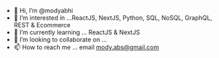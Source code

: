 - 👋 Hi, I’m @modyabhi
- 👀 I’m interested in ...ReactJS, NextJS, Python, SQL, NoSQL, GraphQL, REST & Ecommerce
- 🌱 I’m currently learning ... ReactJS & NextJS
- 💞️ I’m looking to collaborate on ...
- 📫 How to reach me ... email mody.abs@gmail.com

<!---
modyabhi/modyabhi is a ✨ special ✨ repository because its `README.md` (this file) appears on your GitHub profile.
You can click the Preview link to take a look at your changes.
--->
